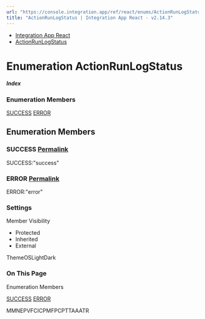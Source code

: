 ```yaml
---
url: "https://console.integration.app/ref/react/enums/ActionRunLogStatus.html"
title: "ActionRunLogStatus | Integration App React - v2.14.3"
---
```


- [Integration App React](https://console.integration.app/ref/react/index.html)
- [ActionRunLogStatus](https://console.integration.app/ref/react/enums/ActionRunLogStatus.html)

# Enumeration ActionRunLogStatus

##### Index

### Enumeration Members

[SUCCESS](https://console.integration.app/ref/react/enums/ActionRunLogStatus.html#success) [ERROR](https://console.integration.app/ref/react/enums/ActionRunLogStatus.html#error)

## Enumeration Members

### SUCCESS [Permalink](https://console.integration.app/ref/react/enums/ActionRunLogStatus.html\#success)

SUCCESS:"success"

### ERROR [Permalink](https://console.integration.app/ref/react/enums/ActionRunLogStatus.html\#error)

ERROR:"error"

### Settings

Member Visibility

- Protected
- Inherited
- External

ThemeOSLightDark

### On This Page

Enumeration Members

[SUCCESS](https://console.integration.app/ref/react/enums/ActionRunLogStatus.html#success) [ERROR](https://console.integration.app/ref/react/enums/ActionRunLogStatus.html#error)

MMNEPVFCICPMFPCPTTAAATR